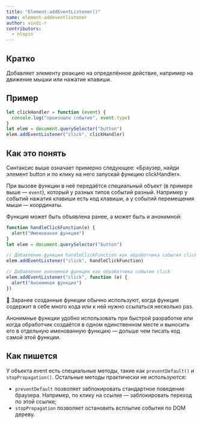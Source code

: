 ```yaml
---
title: "Element.addEventListener()"
name: element-addeventlistener
author: vindi-r
contributors:
  - nlopin
---
```


## Кратко

Добавляет элементу реакцию на определённое действие, например на движение мышки или нажатие клавиши.

## Пример

```js
let clickHandler = function (event) {
  console.log("произошло событие", event.type)
}
let elem = document.querySelector("button")
elem.addEventListener("click", clickHandler)
```

## Как это понять

Синтаксис выше означает примерно следующее: «Браузер, найди элемент button и по клику на него запускай функцию clickHandler».

При вызове функции в неё передаётся специальный объект (в примере выше — `event`), который у разных типов событий разный. Например у событий нажатия клавиши есть код клавиши, а у событий перемещения мыши — координаты.

Функция может быть объявлена ранее, а может быть и анонимной:

```js
function handleClickFunction(e) {
  alert("Именованая функция")
}
let elem = document.querySelector("button")

// Добавление функции handleClickFunction как обработчика события click
elem.addEventListener("click", handleClickFunction)

// Добавление анонимной функции как обработчика события click
elem.addEventListener("click", function (e) {
  alert("Анонимная функция")
})
```

🤖 Заранее созданные функции обычно используют, когда функция содержит в себе много кода или к ней нужно ссылаться несколько раз.

Анонимные функции удобно использовать при быстрой разработке или когда обработчик создаётся в одном единственном месте и выносить его в отдельную именованную функцию — дольше чем писать код самой этой функции.

## Как пишется

У объекта event есть специальные методы, такие как `preventDefault()` и `stopPropagation()`. Остальные методы практически не используются:

- `preventDefault` позволяет заблокировать стандартное поведение браузера. Например, по клику на ссылке — заблокировать переход по этой ссылке;
- `stopPropagation` позволяет остановить всплытие события по DOM дереву.
